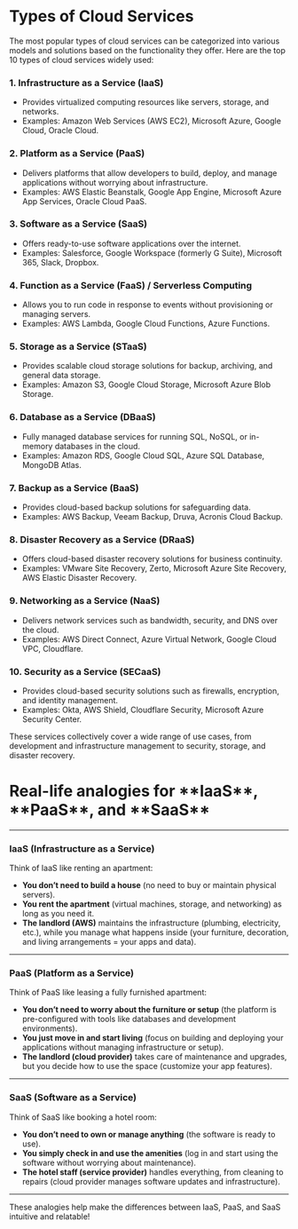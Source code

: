 <h1>Types of Cloud Services</h1>

The most popular types of cloud services can be categorized into various models and solutions based on the functionality they offer. Here are the top 10 types of cloud services widely used:

### 1. **Infrastructure as a Service (IaaS)**
   - Provides virtualized computing resources like servers, storage, and networks.
   - Examples: Amazon Web Services (AWS EC2), Microsoft Azure, Google Cloud, Oracle Cloud.

### 2. **Platform as a Service (PaaS)**
   - Delivers platforms that allow developers to build, deploy, and manage applications without worrying about infrastructure.
   - Examples: AWS Elastic Beanstalk, Google App Engine, Microsoft Azure App Services, Oracle Cloud PaaS.

### 3. **Software as a Service (SaaS)**
   - Offers ready-to-use software applications over the internet.
   - Examples: Salesforce, Google Workspace (formerly G Suite), Microsoft 365, Slack, Dropbox.

### 4. **Function as a Service (FaaS) / Serverless Computing**
   - Allows you to run code in response to events without provisioning or managing servers.
   - Examples: AWS Lambda, Google Cloud Functions, Azure Functions.

### 5. **Storage as a Service (STaaS)**
   - Provides scalable cloud storage solutions for backup, archiving, and general data storage.
   - Examples: Amazon S3, Google Cloud Storage, Microsoft Azure Blob Storage.

### 6. **Database as a Service (DBaaS)**
   - Fully managed database services for running SQL, NoSQL, or in-memory databases in the cloud.
   - Examples: Amazon RDS, Google Cloud SQL, Azure SQL Database, MongoDB Atlas.

### 7. **Backup as a Service (BaaS)**
   - Provides cloud-based backup solutions for safeguarding data.
   - Examples: AWS Backup, Veeam Backup, Druva, Acronis Cloud Backup.

### 8. **Disaster Recovery as a Service (DRaaS)**
   - Offers cloud-based disaster recovery solutions for business continuity.
   - Examples: VMware Site Recovery, Zerto, Microsoft Azure Site Recovery, AWS Elastic Disaster Recovery.

### 9. **Networking as a Service (NaaS)**
   - Delivers network services such as bandwidth, security, and DNS over the cloud.
   - Examples: AWS Direct Connect, Azure Virtual Network, Google Cloud VPC, Cloudflare.

### 10. **Security as a Service (SECaaS)**
   - Provides cloud-based security solutions such as firewalls, encryption, and identity management.
   - Examples: Okta, AWS Shield, Cloudflare Security, Microsoft Azure Security Center.

These services collectively cover a wide range of use cases, from development and infrastructure management to security, storage, and disaster recovery.


<h1>Real-life analogies for **IaaS**, **PaaS**, and **SaaS**</h1>

---

### **IaaS (Infrastructure as a Service)**  
Think of IaaS like renting an apartment:  
- **You don’t need to build a house** (no need to buy or maintain physical servers).  
- **You rent the apartment** (virtual machines, storage, and networking) as long as you need it.  
- **The landlord (AWS)** maintains the infrastructure (plumbing, electricity, etc.), while you manage what happens inside (your furniture, decoration, and living arrangements = your apps and data).  

---

### **PaaS (Platform as a Service)**  
Think of PaaS like leasing a fully furnished apartment:  
- **You don’t need to worry about the furniture or setup** (the platform is pre-configured with tools like databases and development environments).  
- **You just move in and start living** (focus on building and deploying your applications without managing infrastructure or setup).  
- **The landlord (cloud provider)** takes care of maintenance and upgrades, but you decide how to use the space (customize your app features).  

---

### **SaaS (Software as a Service)**  
Think of SaaS like booking a hotel room:  
- **You don’t need to own or manage anything** (the software is ready to use).  
- **You simply check in and use the amenities** (log in and start using the software without worrying about maintenance).  
- **The hotel staff (service provider)** handles everything, from cleaning to repairs (cloud provider manages software updates and infrastructure).  

--- 

These analogies help make the differences between IaaS, PaaS, and SaaS intuitive and relatable!
